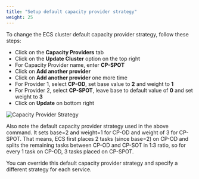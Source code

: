 ```yaml
---
title: "Setup default capacity provider strategy"
weight: 25
---
```


To change the ECS cluster default capacity provider strategy, follow these steps:

* Click on the **Capacity Providers** tab
* Click on the **Update Cluster** option on the top right
* For Capacity Provider name, enter **CP-SPOT**
* Click on **Add another provider**
* Click on **Add another provider** one more time
* For Provider 1, select **CP-OD**, set base value to **2** and weight to **1**
* For Provider 2, select **CP-SPOT**, leave base to default value of **0** and set weight to **3**
* Click on **Update** on bottom right


![Capacity Provider Strategy](/images/ecs-spot-capacity-providers/CPS.png)

Also note the default capacity provider strategy used in the above command. It sets base=2 and weight=1 for CP-OD and weight of 3 for CP-SPOT. That means, ECS first places 2 tasks (since base=2) on CP-OD and splits the remaining tasks between CP-OD and CP-SOT in 1:3 ratio, so for every 1 task on CP-OD, 3 tasks placed on CP-SPOT.

You can override this default capacity provider strategy and specify a different strategy for each service. 
